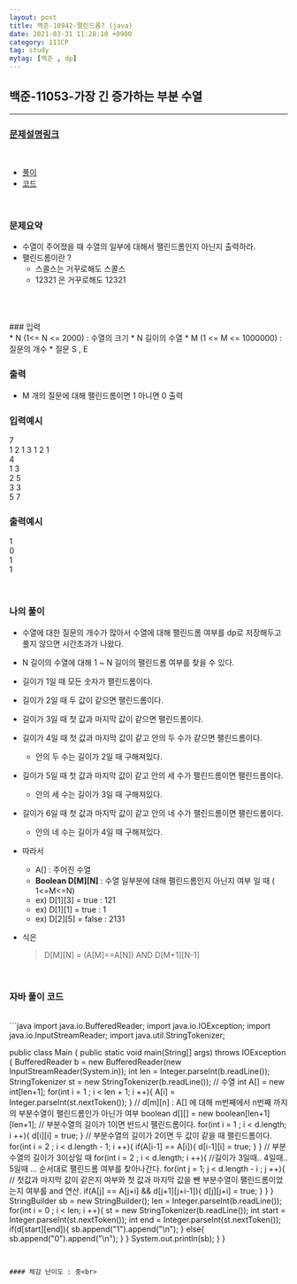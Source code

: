 ```yaml
---
layout: post
title: 백준-10942-팰린드롬? (java)
date: 2021-03-31 11:28:10 +0900
category: 111CP
tag: study
mytag: [백준 , dp]
---
```


## 백준-11053-가장 긴 증가하는 부분 수열

---
### [문제설명링크   ](https://www.acmicpc.net/problem/10942)
<br>  
  
* [풀이](#나의-풀이)
* [코드](#자바-풀이-코드)  

<br>  

### 문제요약 

* 수열이 주어졌을 때  수열의 일부에 대해서 팰린드롬인지 아닌지 출력하라.
* 팰린드롬이란 ?
	* 스콜스는 거꾸로해도 스콜스
	* 12321 은 거꾸로해도 12321

   
<br>  

<br>

<br>
### 입력<br>
* N (1<= N <= 2000) : 수열의 크기
* N 길이의 수열
* M (1 <= M <= 1000000) : 질문의 개수
* 질문 S , E 

### 출력  <br>   

* M 개의 질문에 대해 팰린드롬이면 1 아니면 0 출력



### 입력예시<br>  

7<br>
1 2 1 3 1 2 1<br>
4<br>
1 3<br>
2 5<br>
3 3<br>
5 7<br>

### 출력예시<br>    

1<br>
0<br>
1<br>
1<br>
 



<br>

### 나의 풀이<br>  

* 수열에 대한 질문의 개수가 많아서 수열에 대해 팰린드롬 여부를 dp로 저장해두고 풀지 않으면 시간초과가 나왔다.  

* N 길이의 수열에 대해 1 ~ N 길이의 팰린드롬 여부를 찾을 수 있다.
* 길이가 1일 때 모든 숫자가 팰린드롬이다.
* 길이가 2일 때 두 값이 같으면 팰린드롬이다.
* 길이가 3일 때 첫 값과 마지막 값이 같으면 팰린드롬이다.
* 길이가 4일 때 첫 값과 마지막 값이 같고 안의 두 수가 같으면 팰린드롬이다.
	* 안의 두 수는 길이가 2일 때 구해져있다.
* 길이가 5일 때 첫 값과 마지막 값이 같고 안의 세 수가 팰린드롬이면 팰린드롬이다.
	* 안의 세 수는 길이가 3일 때 구해져있다.
* 길이가 6일 때 첫 값과 마지막 값이 같고 안의 네 수가 팰린드롬이면 팰린드롬이다.
	* 안의 네 수는 길이가 4일 때 구해져있다.

* 따라서
	* A[] : 주어진 수열 
	* **Boolean D[M][N]**  : 수열 일부분에 대해 팰린드롬인지 아닌지 여부 일 때 ( 1<=M<=N)
	* ex) D[1][3] = true : 121
	* ex) D[1][1] = true : 1
	* ex) D[2][5] = false : 2131
* 식은  

  	> D[M][N] = (A[M]==A[N]) AND D[M+1][N-1]

<br>  
 	
 
### 자바 풀이 코드  

<br>
```java
import java.io.BufferedReader;
import java.io.IOException;
import java.io.InputStreamReader;
import java.util.StringTokenizer;

public class Main {
    public static void main(String[] args) throws IOException {
        BufferedReader b = new BufferedReader(new InputStreamReader(System.in));
        int len = Integer.parseInt(b.readLine());
        StringTokenizer st = new StringTokenizer(b.readLine());
// 수열
        int A[] = new int[len+1];
        for(int i = 1 ; i < len + 1; i ++){
            A[i] = Integer.parseInt(st.nextToken());
        }
// d[m][n] : A[] 에 대해 m번째에서 n번째 까지의 부분수열이 팰린드롬인가 아닌가 여부
        boolean d[][] = new boolean[len+1][len+1];
        // 부분수열의 길이가 1이면 반드시 팰린드롬이다.
        for(int i = 1 ; i < d.length; i ++){
            d[i][i] = true;
        }
        // 부분수열의 길이가 2이면 두 값이 같을 때 팰린드롬이다.
        for(int i = 2 ; i < d.length - 1; i ++){
            if(A[i-1] == A[i]){
                d[i-1][i] = true;
            }
        }
        // 부분수열의 길이가 3이상일 때
        for(int i = 2 ; i < d.length; i ++){
//길이가 3일때.. 4일때.. 5일때 ... 순서대로 팰린드롬 여부를 찾아나간다.
            for(int j = 1; j < d.length - i ; j ++){
	// 첫값과 마지막 값이 같은지 여부와 첫 값과 마지막 값을 뺀 부분수열이 팰린드롬이었는지 여부를 and 연산.
                if(A[j] == A[j+i] && d[j+1][j+i-1]){
                    d[j][j+i] = true;
                }
            }
        }
        StringBuilder sb = new StringBuilder();
        len = Integer.parseInt(b.readLine());
        for(int i = 0 ; i < len; i ++){
            st = new StringTokenizer(b.readLine());
            int start = Integer.parseInt(st.nextToken());
            int end = Integer.parseInt(st.nextToken());
            if(d[start][end]){
                sb.append("1").append("\n");
            }
            else{
                sb.append("0").append("\n");
            }
        }
        System.out.println(sb);
    }
}

```


#### 체감 난이도 : 중<br>  
